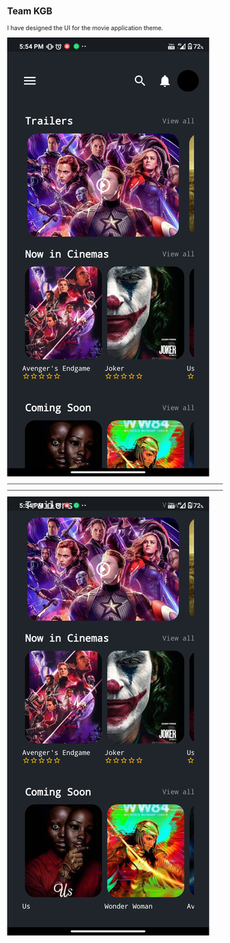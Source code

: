 ## Team KGB

I have designed the UI for the movie application theme.

![](s1.jpg)

---

---

![](s2.jpg)
